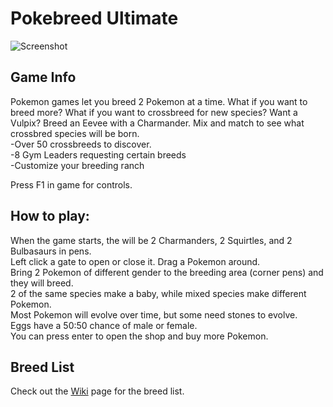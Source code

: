 # Pokebreed Ultimate

![Screenshot](https://github.com/timeblade0/pokebreed_ultimate/blob/pokebreed-ultimate/screenshot.png)

## Game Info

Pokemon games let you breed 2 Pokemon at a time. What if you want to breed more? What if you want to crossbreed for new species?
Want a Vulpix? Breed an Eevee with a Charmander. 
Mix and match to see what crossbred species will be born.  
-Over 50 crossbreeds to discover.  
-8 Gym Leaders requesting certain breeds  
-Customize your breeding ranch  

Press F1 in game for controls.  

## How to play:

When the game starts, the will be 2 Charmanders, 2 Squirtles, and 2 Bulbasaurs in pens.  
Left click a gate to open or close it. Drag a Pokemon around.  
Bring 2 Pokemon of different gender to the breeding area (corner pens) and they will breed.  
2 of the same species make a baby, while mixed species make different Pokemon.  
Most Pokemon will evolve over time, but some need stones to evolve.  
Eggs have a 50:50 chance of male or female.  
You can press enter to open the shop and buy more Pokemon.  

## Breed List
Check out the [Wiki](https://github.com/timeblade0/pokebreed_ultimate/wiki) page for the breed list.
